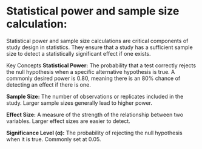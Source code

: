 # Statistical power and sample size calculation: 

Statistical power and sample size calculations are critical components of study design in statistics. They ensure that a study has a sufficient sample size to detect a statistically significant effect if one exists.

Key Concepts
**Statistical Power:** The probability that a test correctly rejects the null hypothesis when a specific alternative hypothesis is true. A commonly desired power is 0.80, meaning there is an 80% chance of detecting an effect if there is one.

**Sample Size:** The number of observations or replicates included in the study. Larger sample sizes generally lead to higher power.

**Effect Size:** A measure of the strength of the relationship between two variables. Larger effect sizes are easier to detect.

**Significance Level (α):** The probability of rejecting the null hypothesis when it is true. Commonly set at 0.05.
